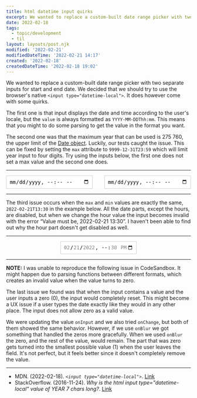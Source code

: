 ```yaml
---
title: html datetime input quirks
excerpt: We wanted to replace a custom-built date range picker with two separate inputs for start and end date. We decided that we should try to use the browser's native <input type="datetime-local">. It does however come with some quirks.
date: 2022-02-18
tags:
  - topic/development
  - til
layout: layouts/post.njk
modified: '2022-02-21'
modifiedDateTime: '2022-02-21 14:17'
created: '2022-02-18'
createdDateTime: '2022-02-18 19:02'
---
```


We wanted to replace a custom-built date range picker with two separate inputs for start and end date. We decided that we should try to use the browser's native `<input type="datetime-local">`. It does however come with some quirks.

The first one is that input displays the date and time according to the user's locale, but the `value` is always formatted as `YYYY-MM-DDThh:mm`. This means that you might to do some parsing to get the value in the format you want.

The second one was that the maximum year that can be used is 275 760, the upper limit of the [Date object](https://developer.mozilla.org/en-US/docs/Web/JavaScript/Reference/Global_Objects/Date). Luckily, our tests caught the issue. This can be fixed by setting the `max` attribute to `9999-12-31T23:59` which will limit year input to four digits. Try using the inputs below, the first one does not set a max value and the second one does.

---

<div style="display: grid; grid-template-columns: repeat(2, 1fr);grid-gap:32px;">
<input type="datetime-local" style="border: 1px solid #ccc;padding:8px;" />
<input type="datetime-local" max="9999-12-31T23:59" style="border: 1px solid #ccc;padding:8px;" />
</div>
 
---

The third issue occurs when the `max` and `min` values are exactly the same, `2022-02-21T13:30` in the example below. All the date parts, except the hours, are disabled, but when we change the hour value the input becomes invalid with the error “Value must be, 2022-02-21 13:30”. I haven't been able to find out why the hour part doesn't get disabled as well.

---

<div style="display: flex; justify-content: center;">
<input type="datetime-local" max="2022-02-21T13:30" min="2022-02-21T13:30" class="invalid:!border-red-500" style="border: 1px solid #ccc;padding:8px;" />
</div>
 
---
 
**NOTE:** I was unable to reproduce the following issue in CodeSandbox. It might happen due to parsing functions between different formats, which creates an invalid value when the value turns to zero.

The last issue we found was that when the input contains a value and the user inputs a zero (0), the input would completely reset. This might become a UX issue if a user types the date exactly like they would in any other place. The input does not allow zero as a valid value.

We were updating the value `onInput` and we also tried `onChange`, but both of them showed the same behavior. However, if we use `onBlur` we got something that handled the zeros more gracefully. When we used `onBlur` the zero, and the rest of the value, would remain. The part that was zero gets turned into the smallest possible value (1) when the user leaves the field. It's not perfect, but it feels better since it doesn't completely remove the value.

---
- MDN. (2022-02-18). _`<input type="datetime-local">`_. [Link](https://developer.mozilla.org/en-US/docs/Web/HTML/Element/input/datetime-local)
- StackOverflow. (2016-11-24). _Why is the html input type="datetime-local" value of YEAR 7 chars long?_. [Link](https://stackoverflow.com/questions/40754264/why-is-the-html-input-type-datetime-local-value-of-year-7-chars-long) 